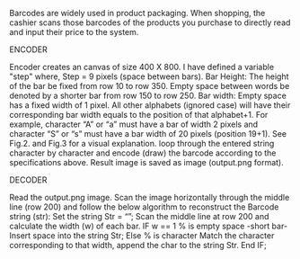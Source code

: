 Barcodes are widely used in product packaging. When shopping, the cashier scans those barcodes of the products you purchase to directly read and input their price to the system.

ENCODER

Encoder creates an canvas of size 400 X 800.
I have defined a variable "step" where, Step = 9 pixels (space between bars).
Bar Height: The height of the bar be fixed from row 10 to row 350. 
Empty space between words be denoted by a shorter bar from row 150 to row 250.
Bar width: Empty space has a fixed width of 1 pixel. All other alphabets (ignored case) will have their corresponding bar width equals to the position of that alphabet+1. 
For example, character “A” or “a” must have a bar of width 2 pixels and character “S” or “s” must have a bar width of 20 pixels (position 19+1). See Fig.2. and Fig.3 for a visual explanation.
loop through the entered string character by character and encode (draw) the barcode according to the specifications above.
Result image is saved as image (output.png format).

DECODER

Read the output.png image.
Scan the image horizontally through the middle line (row 200) and follow the below algorithm to reconstruct the Barcode string (str):
Set the string Str = “”;
Scan the middle line at row 200 and calculate the width (w) of each bar.
IF w == 1 % is empty space -short bar-
Insert space into the string Str;
Else % is character
Match the character corresponding to that width, append the char to the
string Str.
End IF;
